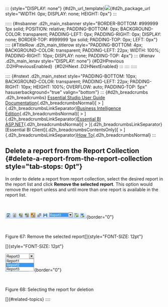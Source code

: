 ::: {style="DISPLAY: none"}
[](ms-xhelp:///?Id=d2h_url_template){#d2h_url_template}![](!package_url!){#d2h_package_url style="WIDTH: 0px; DISPLAY: none; HEIGHT: 0px"}
:::

::::: {#nsbanner .d2h_main_nsbanner style="BORDER-BOTTOM: #999999 1px solid; POSITION: relative; PADDING-BOTTOM: 0px; BACKGROUND-COLOR: transparent; PADDING-LEFT: 0px; PADDING-RIGHT: 0px; DISPLAY: none; BORDER-TOP: #999999 1px solid; PADDING-TOP: 0px; LEFT: 0px"}
:::: {#TitleRow .d2h_main_titlerow style="PADDING-BOTTOM: 4px; BACKGROUND-COLOR: transparent; PADDING-LEFT: 22px; WIDTH: 100%; PADDING-RIGHT: 10px; DISPLAY: none; PADDING-TOP: 4px"}
::: {#ienav .d2h_main_ienav style="DISPLAY: none"}
[](ms-xhelp:///?Id=54825b87-8198-456d-bfc8-9aa8d53c32b5){#D2HPrevious .D2HPreviousEnabled}  [](ms-xhelp:///?Id=0ace8fac-b8df-4a5b-b07b-5b85ecd44e32){#D2HNext .D2HNextEnabled}
:::
::::
:::::

:::: {#nstext .d2h_main_nstext style="PADDING-BOTTOM: 10px; BACKGROUND-COLOR: transparent; PADDING-LEFT: 22px; PADDING-RIGHT: 10px; HEIGHT: 100%; OVERFLOW: auto; PADDING-TOP: 5px" hasuserbackground="true" valign="bottom"}
::: {#d2h_breadcrumbs .d2h_breadcrumbs}
[Essential Studio User Guide Documentation](ms-xhelp:///?Id=12457748-09e3-4d74-a240-8e049cedf030){.d2h_breadcrumbsNormal}[ \> ]{.d2h_breadcrumbsLinkSeparator}[Business Intelligence Edition](ms-xhelp:///?Id=fdf33dd8-62b2-47b9-ad7b-fc50e590bca5){.d2h_breadcrumbsNormal}[ \> ]{.d2h_breadcrumbsLinkSeparator}[Essential BI ASP.NET](ms-xhelp:///?Id=99c6694e-59c3-4c59-abb5-ce9ce9a948bc){.d2h_breadcrumbsNormal}[ \> ]{.d2h_breadcrumbsLinkSeparator}[Essential BI Client]{.d2h_breadcrumbsContentsOnly}[ \> ]{.d2h_breadcrumbsLinkSeparator}[How To](ms-xhelp:///?Id=0cccf1dc-494c-4681-99d6-a46f21e26b73){.d2h_breadcrumbsNormal}
:::

## Delete a report from the Report Collection {#delete-a-report-from-the-report-collection style="tab-stops: 0pt"}

In order to delete a report from report collection, select the desired report in the report list and click **Remove the selected report**. This option would remove the report unless and until more than one report is available in the report list.

 

![](ImagesExt/image45_75.jpg){border="0"}

 

Figure 67: Remove the selected report[]{style="FONT-SIZE: 12pt"}

[]{style="FONT-SIZE: 12pt"} 

![Description: C:\\Users\\Hari\\Pictures\\OlapClient\\sshot-16.png](ImagesExt/image45_49.jpg){border="0"}

 

Figure 68: Selecting the report for deletion

[]{#related-topics}
::::
